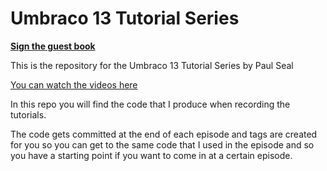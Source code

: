 # Umbraco 13 Tutorial Series

**[Sign the guest book](https://github.com/prjseal/Umbraco-13-Series/issues/1)**

This is the repository for the Umbraco 13 Tutorial Series by Paul Seal

[You can watch the videos here](https://www.youtube.com/@CodeSharePaul)

In this repo you will find the code that I produce when recording the tutorials.

The code gets committed at the end of each episode and tags are created for you so you can get to the same code that I used in the episode and so you have a starting point if you want to come in at a certain episode.
